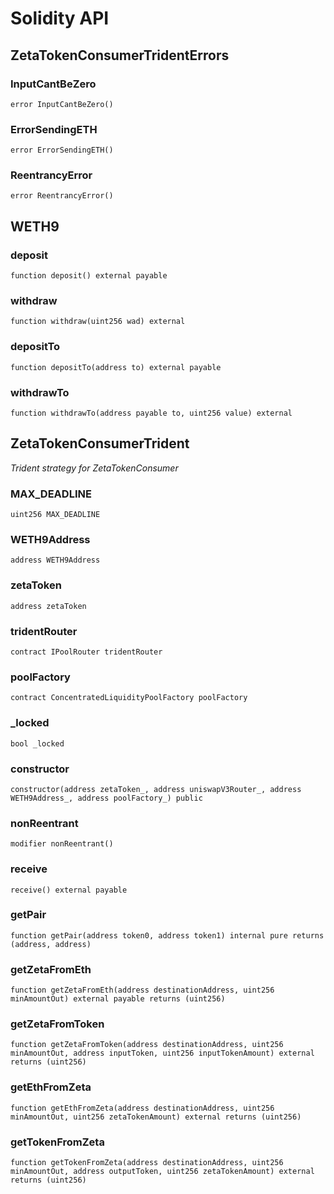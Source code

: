 # Solidity API

## ZetaTokenConsumerTridentErrors

### InputCantBeZero

```solidity
error InputCantBeZero()
```

### ErrorSendingETH

```solidity
error ErrorSendingETH()
```

### ReentrancyError

```solidity
error ReentrancyError()
```

## WETH9

### deposit

```solidity
function deposit() external payable
```

### withdraw

```solidity
function withdraw(uint256 wad) external
```

### depositTo

```solidity
function depositTo(address to) external payable
```

### withdrawTo

```solidity
function withdrawTo(address payable to, uint256 value) external
```

## ZetaTokenConsumerTrident

_Trident strategy for ZetaTokenConsumer_

### MAX_DEADLINE

```solidity
uint256 MAX_DEADLINE
```

### WETH9Address

```solidity
address WETH9Address
```

### zetaToken

```solidity
address zetaToken
```

### tridentRouter

```solidity
contract IPoolRouter tridentRouter
```

### poolFactory

```solidity
contract ConcentratedLiquidityPoolFactory poolFactory
```

### _locked

```solidity
bool _locked
```

### constructor

```solidity
constructor(address zetaToken_, address uniswapV3Router_, address WETH9Address_, address poolFactory_) public
```

### nonReentrant

```solidity
modifier nonReentrant()
```

### receive

```solidity
receive() external payable
```

### getPair

```solidity
function getPair(address token0, address token1) internal pure returns (address, address)
```

### getZetaFromEth

```solidity
function getZetaFromEth(address destinationAddress, uint256 minAmountOut) external payable returns (uint256)
```

### getZetaFromToken

```solidity
function getZetaFromToken(address destinationAddress, uint256 minAmountOut, address inputToken, uint256 inputTokenAmount) external returns (uint256)
```

### getEthFromZeta

```solidity
function getEthFromZeta(address destinationAddress, uint256 minAmountOut, uint256 zetaTokenAmount) external returns (uint256)
```

### getTokenFromZeta

```solidity
function getTokenFromZeta(address destinationAddress, uint256 minAmountOut, address outputToken, uint256 zetaTokenAmount) external returns (uint256)
```

